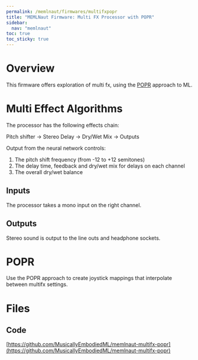 ```yaml
---
permalink: /memlnaut/firmwares/multifxpopr
title: "MEMLNaut Firmware: Multi FX Processor with POPR"
sidebar:
  nav: "memlnaut"
toc: true
toc_sticky: true  
---
```


# Overview

This firmware offers exploration of multi fx, using the [POPR](../approaches/popr) approach to ML.

# Multi Effect Algorithms

The processor has the following effects chain:

Pitch shifter -> Stereo Delay -> Dry/Wet Mix -> Outputs

Output from the neural network controls:

1. The pitch shift frequency (from -12 to +12 semitones)
2. The delay time, feedback and dry/wet mix for delays on each channel
3. The overall dry/wet balance


## Inputs

The processor takes a mono input on the right channel.

## Outputs

Stereo sound is output to the line outs and headphone sockets.

# POPR

Use the POPR approach to create joystick mappings that interpolate between multifx settings.

# Files

## Code

[https://github.com/MusicallyEmbodiedML/memlnaut-multifx-popr](https://github.com/MusicallyEmbodiedML/memlnaut-multifx-popr)







